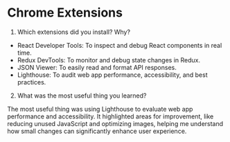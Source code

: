 # Chrome Extensions

1. Which extensions did you install? Why?

- React Developer Tools: To inspect and debug React components in real time.
- Redux DevTools: To monitor and debug state changes in Redux.
- JSON Viewer: To easily read and format API responses.
- Lighthouse: To audit web app performance, accessibility, and best practices.

2. What was the most useful thing you learned?

The most useful thing was using Lighthouse to evaluate web app performance and accessibility. It highlighted areas for improvement, like reducing unused JavaScript and optimizing images, helping me understand how small changes can significantly enhance user experience.
